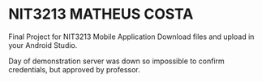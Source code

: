 # NIT3213 MATHEUS COSTA
 Final Project for NIT3213 Mobile Application
 Download files and upload in your Android Studio.

 Day of demonstration server was down so impossible to confirm credentials, but approved by professor.
